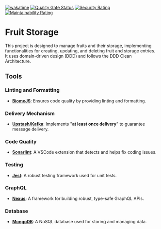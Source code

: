 [![wakatime](https://wakatime.com/badge/user/152d6023-67ff-4cb4-a5dc-21f42dcf7f47/project/3cedd4c5-d38a-4676-9d26-51299672d930.svg)](https://wakatime.com/@kuroxi/projects/ttfheesqvn)
[![Quality Gate Status](https://sonarcloud.io/api/project_badges/measure?project=KuroXI_fruit-storage&metric=alert_status)](https://sonarcloud.io/summary/new_code?id=KuroXI_fruit-storage)
[![Security Rating](https://sonarcloud.io/api/project_badges/measure?project=KuroXI_fruit-storage&metric=security_rating)](https://sonarcloud.io/summary/new_code?id=KuroXI_fruit-storage)
[![Maintainability Rating](https://sonarcloud.io/api/project_badges/measure?project=KuroXI_fruit-storage&metric=sqale_rating)](https://sonarcloud.io/summary/new_code?id=KuroXI_fruit-storage)

# Fruit Storage

This project is designed to manage fruits and their storage, implementing functionalities for creating, updating, and deleting fruit and storage entries. It uses domain-driven design (DDD) and follows the DDD Clean Architecture.

## Tools

### Linting and Formatting
- [**BiomeJS**](https://biomejs.dev/): Ensures code quality by providing linting and formatting.

### Delivery Mechanism
- [**Upstash/Kafka**](https://console.upstash.com/kafka): Implements "**at least once delivery**" to guarantee message delivery.

### Code Quality
- [**Sonarlint**](https://marketplace.visualstudio.com/items?itemName=SonarSource.sonarlint-vscode): A VSCode extension that detects and helps fix coding issues.

### Testing
- [**Jest**](https://jestjs.io/): A robust testing framework used for unit tests.

### GraphQL
- [**Nexus**](https://nexusjs.org/): A framework for building robust, type-safe GraphQL APIs.

### Database
- [**MongoDB**](https://www.mongodb.com/): A NoSQL database used for storing and managing data.